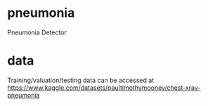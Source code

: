 # pneumonia
Pneumonia Detector
# data
Training/valuation/testing data can be accessed at
https://www.kaggle.com/datasets/paultimothymooney/chest-xray-pneumonia